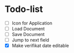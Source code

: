 Todo-list
=========

- [ ] Icon for Application
- [ ] Load Document
- [ ] Save Document
- [ ] Jump to next field
- [x] Make verifikat date editable
